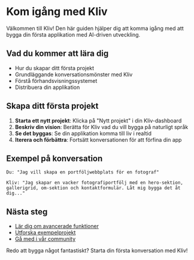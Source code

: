 # Kom igång med Kliv

Välkommen till Kliv! Den här guiden hjälper dig att komma igång med att bygga din första applikation med AI-driven utveckling.

## Vad du kommer att lära dig

- Hur du skapar ditt första projekt
- Grundläggande konversationsmönster med Kliv
- Förstå förhandsvisningssystemet
- Distribuera din applikation

## Skapa ditt första projekt

1. **Starta ett nytt projekt**: Klicka på "Nytt projekt" i din Kliv-dashboard
2. **Beskriv din vision**: Berätta för Kliv vad du vill bygga på naturligt språk
3. **Se det byggas**: Se din applikation komma till liv i realtid
4. **Iterera och förbättra**: Fortsätt konversationen för att förfina din app

## Exempel på konversation

```
Du: "Jag vill skapa en portföljwebbplats för en fotograf"

Kliv: "Jag skapar en vacker fotografiportfölj med en hero-sektion, 
gallerigrid, om-sektion och kontaktformulär. Låt mig bygga det åt dig..."
```

## Nästa steg

- [Lär dig om avancerade funktioner](/sv/advanced/)
- [Utforska exempelprojekt](/sv/examples/)
- [Gå med i vår community](/sv/community/)

Redo att bygga något fantastiskt? Starta din första konversation med Kliv!
